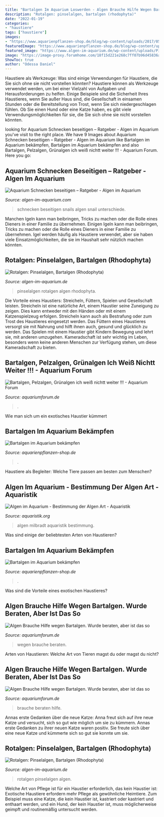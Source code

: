 ```yaml
---
title: "Bartalgen Im Aquarium Loswerden - Algen Brauche Hilfe Wegen Bartalgen. Wurde Beraten, Aber Ist Das So"
description: "Rotalgen: pinselalgen, bartalgen (rhodophyta)"
date: "2022-01-19"
categories:
- "haustiere"
tags: ["haustiere"]
images:
- "https://www.aquarienpflanzen-shop.de/blog/wp-content/uploads/2017/05/Bartalgen-850x550.jpg"
featuredImage: "https://www.aquarienpflanzen-shop.de/blog/wp-content/uploads/2017/05/Bartalgen.jpg"
featured_image: "https://www.algen-im-aquarium.de/wp-content/uploads/Pinselalgen-Rotalgen-1170x250.jpg"
image: "https://image-proxy.forumhome.com/18f15d221e268c7ff07b96d45836ac1b15a29e7b?url=http:%2F%2Fup.picr.de%2F21936320py.jpg"
ShowToc: true
author: "Odessa Daniel"
---
```



Haustiere als Werkzeuge: Was sind einige Verwendungen für Haustiere, die Sie sich ohne sie nicht vorstellen könnten?
Haustiere können als Werkzeuge verwendet werden, um bei einer Vielzahl von Aufgaben und Herausforderungen zu helfen. Einige Beispiele sind die Sicherheit Ihres Haustieres, wenn Sie außer Haus sind, die Gesellschaft in einsamen Stunden oder die Bereitstellung von Trost, wenn Sie sich niedergeschlagen fühlen. Ob Sie einen Hund oder eine Katze haben, es gibt viele Verwendungsmöglichkeiten für sie, die Sie sich ohne sie nicht vorstellen könnten.

	

		
looking for Aquarium Schnecken beseitigen – Ratgeber - Algen im Aquarium you've visit to the right place. We have 9 Images about Aquarium Schnecken beseitigen – Ratgeber - Algen im Aquarium like Bartalgen im Aquarium bekämpfen, Bartalgen im Aquarium bekämpfen and also Bartalgen, Pelzalgen, Grünalgen ich weiß nichtt weiter !!! - Aquarium Forum. Here you go:
		
    
## Aquarium Schnecken Beseitigen – Ratgeber - Algen Im Aquarium

<img loading=lazy src="https://www.algen-im-aquarium.com/wp-content/uploads/2016/03/water-snail-332122_640.jpg" onerror="this.onerror=null;this.src='https://tse4.mm.bing.net/th?id=OIP.ytESjfCH72SdhMQayp9ErQHaE7&amp;pid=15.1';" alt="Aquarium Schnecken beseitigen – Ratgeber - Algen im Aquarium">

_Source: algen-im-aquarium.com_

>schnecken beseitigen snails algen snail unterschiede. 

	

Manchen Igeln kann man beibringen, Tricks zu machen oder die Rolle eines Dieners in einer Familie zu übernehmen.
Einigen Igeln kann man beibringen, Tricks zu machen oder die Rolle eines Dieners in einer Familie zu übernehmen. Igel werden häufig als Haustiere verwendet, aber sie haben viele Einsatzmöglichkeiten, die sie im Haushalt sehr nützlich machen könnten.

    
## Rotalgen: Pinselalgen, Bartalgen (Rhodophyta)

<img loading=lazy src="http://www.algen-im-aquarium.de/wp-content/uploads/Pinselalgen-Rotalgen.jpg" onerror="this.onerror=null;this.src='https://tse2.mm.bing.net/th?id=OIP.DOdPSknVqBubQdmU0O8WmwHaFj&amp;pid=15.1';" alt="Rotalgen: Pinselalgen, Bartalgen (Rhodophyta)">

_Source: algen-im-aquarium.de_

>pinselalgen rotalgen algen rhodophyta. 

	

Die Vorteile eines Haustiers: Streicheln, Füttern, Spielen und Gesellschaft leisten.
Streicheln ist eine natürliche Art, einem Haustier seine Zuneigung zu zeigen. Dies kann entweder mit den Händen oder mit einem Katzenspielzeug erfolgen. Streicheln kann auch als Bestrafung oder zum Trost des Haustieres eingesetzt werden. Das Füttern eines Haustieres versorgt sie mit Nahrung und hilft ihnen auch, gesund und glücklich zu werden. Das Spielen mit einem Haustier gibt Kindern Bewegung und lehrt sie, mit anderen umzugehen. Kameradschaft ist sehr wichtig im Leben, besonders wenn keine anderen Menschen zur Verfügung stehen, um diese Kameradschaft zu bieten.

    
## Bartalgen, Pelzalgen, Grünalgen Ich Weiß Nichtt Weiter !!! - Aquarium Forum

<img loading=lazy src="http://www.aquariumforum.de/gallery/files/6/3/2/1/3/bild441-med.jpg" onerror="this.onerror=null;this.src='https://tse4.mm.bing.net/th?id=OIP.naZM9zxh7N_bG--owG9gcAHaFj&amp;pid=15.1';" alt="Bartalgen, Pelzalgen, Grünalgen ich weiß nichtt weiter !!! - Aquarium Forum">

_Source: aquariumforum.de_

>. 

	

Wie man sich um ein exotisches Haustier kümmert

    
## Bartalgen Im Aquarium Bekämpfen

<img loading=lazy src="https://www.aquarienpflanzen-shop.de/blog/wp-content/uploads/2017/05/Bartalgen-850x550.jpg" onerror="this.onerror=null;this.src='https://tse4.mm.bing.net/th?id=OIP.SSvEM15Uji1QVKHbV6etggHaEy&amp;pid=15.1';" alt="Bartalgen im Aquarium bekämpfen">

_Source: aquarienpflanzen-shop.de_

>. 

	

Haustiere als Begleiter: Welche Tiere passen am besten zum Menschen?

    
## Algen Im Aquarium - Bestimmung Der Algen Art - Aquaristik

<img loading=lazy src="https://www.aquaristik.org/wp-content/uploads/2017/12/Punktalgen_Yvonne_Milbradt_Aquafreaks-768x432.jpg" onerror="this.onerror=null;this.src='https://tse3.mm.bing.net/th?id=OIP.STeKOYbbv0h5bzw-Q8MAfAHaEK&amp;pid=15.1';" alt="Algen im Aquarium - Bestimmung der Algen Art - Aquaristik">

_Source: aquaristik.org_

>algen milbradt aquaristik bestimmung. 

	

Was sind einige der beliebtesten Arten von Haustieren?

    
## Bartalgen Im Aquarium Bekämpfen

<img loading=lazy src="https://www.aquarienpflanzen-shop.de/blog/wp-content/uploads/2017/05/Bartalgen.jpg" onerror="this.onerror=null;this.src='https://tse1.mm.bing.net/th?id=OIP.q0mbLbEp-OY2-cAjJh1GIwFNC7&amp;pid=15.1';" alt="Bartalgen im Aquarium bekämpfen">

_Source: aquarienpflanzen-shop.de_

>. 

	

Was sind die Vorteile eines exotischen Haustieres?

    
## Algen Brauche Hilfe Wegen Bartalgen. Wurde Beraten, Aber Ist Das So

<img loading=lazy src="https://image-proxy.forumhome.com/02059d1dedbdb90ae2bdc0105f9221263dc08eee?url=http:%2F%2Fup.picr.de%2F21936321zr.jpg" onerror="this.onerror=null;this.src='https://tse2.mm.bing.net/th?id=OIP.PDRE-c4tsBRkI-IfETIHgAHaHC&amp;pid=15.1';" alt="Algen Brauche Hilfe wegen Bartalgen. Wurde beraten, aber ist das so">

_Source: aquariumforum.de_

>wegen brauche beraten. 

	

Arten von Haustieren: Welche Art von Tieren magst du oder magst du nicht?

    
## Algen Brauche Hilfe Wegen Bartalgen. Wurde Beraten, Aber Ist Das So

<img loading=lazy src="https://image-proxy.forumhome.com/18f15d221e268c7ff07b96d45836ac1b15a29e7b?url=http:%2F%2Fup.picr.de%2F21936320py.jpg" onerror="this.onerror=null;this.src='https://tse4.mm.bing.net/th?id=OIP.hoos4WJ8GKf5mic0wWEO0wHaFj&amp;pid=15.1';" alt="Algen Brauche Hilfe wegen Bartalgen. Wurde beraten, aber ist das so">

_Source: aquariumforum.de_

>brauche beraten hilfe. 

	

Annas erste Gedanken über die neue Katze: Anna freut sich auf ihre neue Katze und versucht, sich so gut wie möglich um sie zu kümmern.
Annas erste Gedanken zu ihrer neuen Katze waren positiv. Sie freute sich über eine neue Katze und kümmerte sich so gut sie konnte um sie.

    
## Rotalgen: Pinselalgen, Bartalgen (Rhodophyta)

<img loading=lazy src="https://www.algen-im-aquarium.de/wp-content/uploads/Pinselalgen-Rotalgen-1170x250.jpg" onerror="this.onerror=null;this.src='https://tse2.mm.bing.net/th?id=OIP._ggHVYzgjwTkkUhuBKfNrwHaBl&amp;pid=15.1';" alt="Rotalgen: Pinselalgen, Bartalgen (Rhodophyta)">

_Source: algen-im-aquarium.de_

>rotalgen pinselalgen algen. 

	

Welche Art von Pflege ist für ein Haustier erforderlich, das kein Haustier ist:
Exotische Haustiere erfordern mehr Pflege als gewöhnliche Heimtiere. Zum Beispiel muss eine Katze, die kein Haustier ist, kastriert oder kastriert und enthaart werden, und ein Hund, der kein Haustier ist, muss möglicherweise geimpft und routinemäßig untersucht werden.

